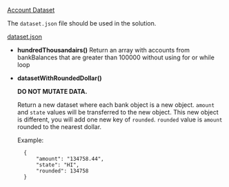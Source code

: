 [Account Dataset](https://www.notion.so/Account-Dataset-e9ebf8bffa9048efa4d934312f0e026d)

The `dataset.json` file should be used in the solution.

[dataset.json](https://s3-us-west-2.amazonaws.com/secure.notion-static.com/1560487e-a45e-4a5e-997a-c5e9e1d548c7/dataset.json)

- **hundredThousandairs()**
Return an array with accounts from bankBalances that are
greater than 100000 without using for or while loop
- **datasetWithRoundedDollar()**

    **DO NOT MUTATE DATA.**

    Return a new dataset where each bank object is a new object. `amount` and `state` values will be transferred to the new object. This new object is different, you will add one new key of `rounded`. `rounded` value is `amount` rounded to the nearest dollar.

    Example:

        {
            "amount": "134758.44",
            "state": "HI",
            "rounded": 134758
        }